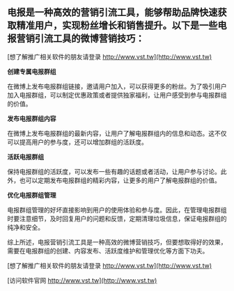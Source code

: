 ## **电报是一种高效的营销引流工具，能够帮助品牌快速获取精准用户，实现粉丝增长和销售提升。以下是一些电报营销引流工具的微博营销技巧：**

[想了解推广相关软件的朋友请登录 http://www.vst.tw](http://www.vst.tw)

**创建专属电报群组**

在微博上发布电报群组链接，邀请用户加入，可以获得更多的粉丝。为了吸引用户加入电报群组，可以制定优惠政策或者提供独家福利，让用户感受到参与电报群组的价值。

**发布电报群组内容**

在微博上发布电报群组的最新内容，让用户了解电报群组内的信息和动态。这不仅可以提高用户的参与度，还可以增加群组的活跃度。

**活跃电报群组**

保持电报群组的活跃度，可以发布一些有趣的话题或者活动，让用户参与讨论。此外，也可以定期发布电报群组的精彩内容，让更多的用户了解电报群组的价值。

**优化电报群组管理**

电报群组管理的好坏直接影响到用户的使用体验和参与度。因此，在管理电报群组时要注意细节，及时回复用户的问题和反馈，定期清理垃圾信息，保证电报群组的纯净和安全。

综上所述，电报营销引流工具是一种高效的微博营销技巧，但要想取得好的效果，需要在电报群组的创建、内容发布、活跃度维护和管理优化等方面下功夫。

[想了解推广相关软件的朋友请登录 http://www.vst.tw](http://www.vst.tw)


[访问软件官网 http://www.vst.tw](http://www.vst.tw)
